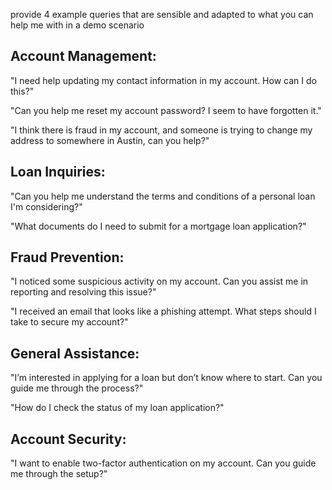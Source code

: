 provide 4 example queries that are sensible and adapted
to what you can help me with in a demo scenario


## Account Management:
"I need help updating my contact information in my account. 
How can I do this?"

"Can you help me reset my account password? I seem to have forgotten it."

"I think there is fraud in my account, and someone is trying to change my address to somewhere in Austin, can you help?"

## Loan Inquiries:
"Can you help me understand the terms and conditions of a personal loan I'm considering?"

"What documents do I need to submit for a mortgage loan application?"


## Fraud Prevention:
"I noticed some suspicious activity on my account. Can you assist me in reporting and resolving this issue?"

"I received an email that looks like a phishing attempt. What steps should I take to secure my account?"

## General Assistance:
"I’m interested in applying for a loan but don’t know where to start. Can you guide me through the process?"

"How do I check the status of my loan application?"


## Account Security:
"I want to enable two-factor authentication on my account. Can you guide me through the setup?"